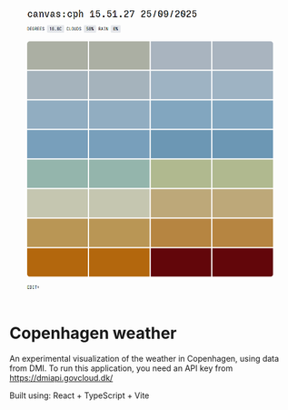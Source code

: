 ![alt text](screenshots/canvascph.png "Screenshot of the visualization in use")

# Copenhagen weather

An experimental visualization of the weather in Copenhagen, using data from DMI.
To run this application, you need an API key from https://dmiapi.govcloud.dk/ 

Built using: React + TypeScript + Vite